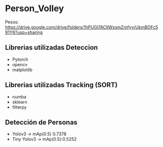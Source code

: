 # Person_Volley

Pesos: https://drive.google.com/drive/folders/1hPUGl7ACIlWxsmZmfyyrUkmBOFc591Y6?usp=sharing


## Librerias utilizadas Deteccion
- Pytorch
- opencv
- matplotlib

## Librerias utilizadas Tracking (SORT)
- numba
- sklearn
- filterpy

## Detección de Personas

* Yolov3 -> mAp(0.5) 0.7378
* Tiny Yolov3 -> mAp(0.5):0.5252
